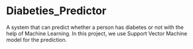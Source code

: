 # Diabeties_Predictor
A system that can predict whether a person has diabetes or not with the help of Machine Learning. In this project, we use Support Vector Machine model for the prediction.
